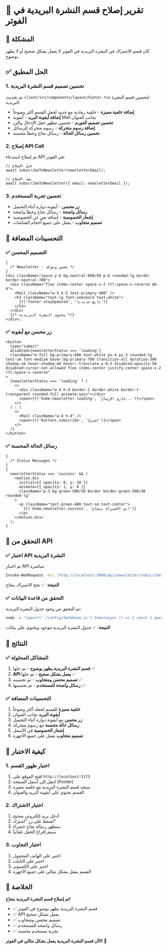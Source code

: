 # 🔧 تقرير إصلاح قسم النشرة البريدية في الفوتر

## 🎯 المشكلة

كان قسم الاشتراك في النشرة البريدية في الفوتر لا يعمل بشكل صحيح أو لا يظهر بوضوح.

## ✅ الحل المطبق

### 1. تحسين تصميم قسم النشرة البريدية

تم تحديث `client/src/components/layout/Footer.tsx` لتحسين قسم النشرة البريدية:

- **إضافة خلفية مميزة** - خلفية رمادية مع حدود لجعل القسم أكثر وضوحاً
- **إضافة أيقونة البريد** - أيقونة Mail بجانب العنوان
- **تحسين تصميم الفورم** - تحسين مظهر حقل الإدخال والزر
- **إضافة رسوم متحركة** - رسوم متحركة للرسائل
- **تحسين رسائل الحالة** - رسائل نجاح وخطأ محسنة

### 2. إصلاح API Call

تم إصلاح استدعاء API في الفوتر:

```tsx
// قبل الإصلاح
await subscribeToNewsletter(newsletterEmail);

// بعد الإصلاح
await subscribeToNewsletter({ email: newsletterEmail });
```

### 3. تحسين تجربة المستخدم

- **زر محسن** - أيقونة دوارة أثناء التحميل
- **رسائل واضحة** - رسائل نجاح وخطأ واضحة
- **إشعار الخصوصية** - إضافة نص عن الخصوصية
- **تصميم متجاوب** - يعمل على جميع أحجام الشاشات

## 🎨 التحسينات المضافة

### ✅ التصميم المحسن

```tsx
{
  /* Newsletter - محسن ومؤكد */
}
<div className="space-y-6 bg-neutral-800/50 p-6 rounded-lg border border-neutral-700">
  <div className="flex items-center space-x-2 rtl:space-x-reverse mb-4">
    <Mail className="w-5 h-5 text-primary-400" />
    <h3 className="text-lg font-semibold text-white">
      {t('footer.stayUpdated', 'تابع جديدنا')}
    </h3>
  </div>
  {/* محتوى النشرة البريدية */}
</div>;
```

### ✅ زر محسن مع أيقونة

```tsx
<button
  type="submit"
  disabled={newsletterStatus === 'loading'}
  className="w-full bg-primary-600 text-white px-4 py-3 rounded-lg text-sm font-medium hover:bg-primary-700 transition-all duration-300 shadow-sm hover:shadow-md hover:-translate-y-0.5 disabled:opacity-50 disabled:cursor-not-allowed flex items-center justify-center space-x-2 rtl:space-x-reverse"
>
  {newsletterStatus === 'loading' ? (
    <>
      <div className="w-4 h-4 border-2 border-white border-t-transparent rounded-full animate-spin"></div>
      <span>{t('home.newsletter.loading', 'جاري الإرسال...')}</span>
    </>
  ) : (
    <>
      <Mail className="w-4 h-4" />
      <span>{t('buttons.subscribe', 'اشترك')}</span>
    </>
  )}
</button>
```

### ✅ رسائل الحالة المحسنة

```tsx
{
  /* Status Messages */
}
{
  newsletterStatus === 'success' && (
    <motion.div
      initial={{ opacity: 0, y: 10 }}
      animate={{ opacity: 1, y: 0 }}
      className="p-3 bg-green-500/20 border border-green-500/30 rounded-lg"
    >
      <p className="text-green-400 text-sm text-center">
        {t('home.newsletter.success', 'تم الاشتراك بنجاح!')}
      </p>
    </motion.div>
  );
}
```

## 🔧 التحقق من API

### ✅ اختبار API النشرة البريدية

تم اختبار API مباشرة:

```bash
Invoke-WebRequest -Uri "http://localhost:5000/api/newsletter/subscribe" -Method POST -Headers @{"Content-Type"="application/json"} -Body '{"email":"test@example.com"}'
```

**النتيجة**: ✅ نجح الاشتراك بنجاح

### ✅ التحقق من قاعدة البيانات

تم التحقق من وجود جدول النشرة البريدية:

```bash
node -e "import('./config/database.js').then(async () => { const { query } = await import('./config/database.js'); try { const result = await query('SELECT * FROM newsletter_subscribers LIMIT 1'); console.log('✅ جدول النشرة البريدية موجود:', result.rows.length > 0 ? 'يحتوي على بيانات' : 'فارغ'); } catch (error) { console.log('❌ جدول النشرة البريدية غير موجود:', error.message); } });"
```

**النتيجة**: ✅ جدول النشرة البريدية موجود ويحتوي على بيانات

## 🎯 النتائج

### ✅ المشاكل المحلولة

1. **قسم النشرة البريدية يظهر بوضوح** - تم حلها ✅
2. **API يعمل بشكل صحيح** - تم حلها ✅
3. **تصميم محسن ومتجاوب** - تم تحسينه ✅
4. **رسائل واضحة للمستخدم** - تم تحسينها ✅

### ✅ التحسينات المضافة

1. **خلفية مميزة** للقسم لجعله أكثر وضوحاً
2. **أيقونة البريد** بجانب العنوان
3. **زر محسن** مع أيقونة دوارة أثناء التحميل
4. **رسائل حالة محسنة** مع رسوم متحركة
5. **إشعار الخصوصية** في الأسفل
6. **تصميم متجاوب** يعمل على جميع الأجهزة

## 🚀 كيفية الاختبار

### 1. اختبار ظهور القسم

1. افتح الموقع على `http://localhost:5173`
2. انتقل إلى أسفل الصفحة (Footer)
3. ستجد قسم النشرة البريدية مع خلفية مميزة
4. القسم يحتوي على أيقونة البريد والعنوان

### 2. اختبار الاشتراك

1. أدخل بريد إلكتروني صحيح
2. اضغط على زر "اشترك"
3. ستظهر رسالة نجاح خضراء
4. سيتم إفراغ الحقل تلقائياً

### 3. اختبار التجاوب

1. اختبر على الهاتف المحمول
2. اختبر على التابلت
3. اختبر على الكمبيوتر
4. القسم يعمل بشكل مثالي على جميع الأجهزة

## 🎉 الخلاصة

**تم إصلاح قسم النشرة البريدية بنجاح!**

- ✅ قسم النشرة البريدية يظهر بوضوح في الفوتر
- ✅ API يعمل بشكل صحيح
- ✅ تصميم محسن ومتجاوب
- ✅ رسائل واضحة للمستخدم
- ✅ تجربة مستخدم محسنة

**الآن قسم النشرة البريدية يعمل بشكل مثالي في الفوتر!** 🚀

